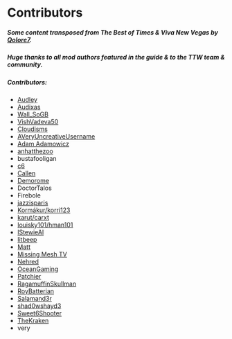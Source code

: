 ﻿# Contributors

##### **Some content transposed from The Best of Times & Viva New Vegas by [Qolore7](https://www.patreon.com/vivanewvegas).**
##### **Huge thanks to all mod authors featured in the guide & to the TTW team & community.**
##### **Contributors:**
- [Audley](https://www.nexusmods.com/newvegas/users/3644561)
- [Audixas](https://ko-fi.com/audixas)
- [Wall_SoGB](https://www.nexusmods.com/users/22363364)
- [VishVadeva50](https://www.nexusmods.com/users/98644723)
- [Cloudisms](https://www.youtube.com/c/Cloudisms)
- [AVeryUncreativeUsername](https://www.nexusmods.com/newvegas/users/78355343)
- [Adam Adamowicz](https://www.flickr.com/photos/47857688@N08/sets/72157629320774861/)
- [anhatthezoo](https://www.nexusmods.com/newvegas/users/38240420)
- bustafooligan
- [c6](https://ko-fi.com/c6_dev)
- [Callen](https://www.nexusmods.com/newvegas/users/3370112)
- [Demorome](https://github.com/Demorome)
- DoctorTalos
- Firebole
- [jazzisparis](https://github.com/jazzisparis)
- [Kormákur/korri123](https://github.com/korri123)
- [karut/carxt](https://github.com/carxt)
- [louisky101/hman101](https://www.nexusmods.com/newvegas/users/54419987)
- [lStewieAl](https://www.nexusmods.com/newvegas/users/2232669)
- [litbeep](https://github.com/litbeep)
- [Matt](https://www.patreon.com/mdbakpo)
- [Missing Mesh TV](https://www.twitch.tv/missingmeshtv)
- [Nehred](https://www.nexusmods.com/newvegas/users/2867679)
- [OceanGaming](https://www.nexusmods.com/newvegas/users/34390455)
- [Patchier](https://www.nexusmods.com/newvegas/users/3068108)
- [RagamuffinSkullman](https://twitter.com/skul1manexe)
- [RoyBatterian](https://www.patreon.com/RoyBatty)
- [Salamand3r](https://salamand3r.fail/)
- [shad0wshayd3](https://www.nexusmods.com/newvegas/users/5232181)
- [Sweet6Shooter](https://www.nexusmods.com/newvegas/users/2443503)
- [TheKraken](https://www.nexusmods.com/newvegas/users/31380295)
- very
